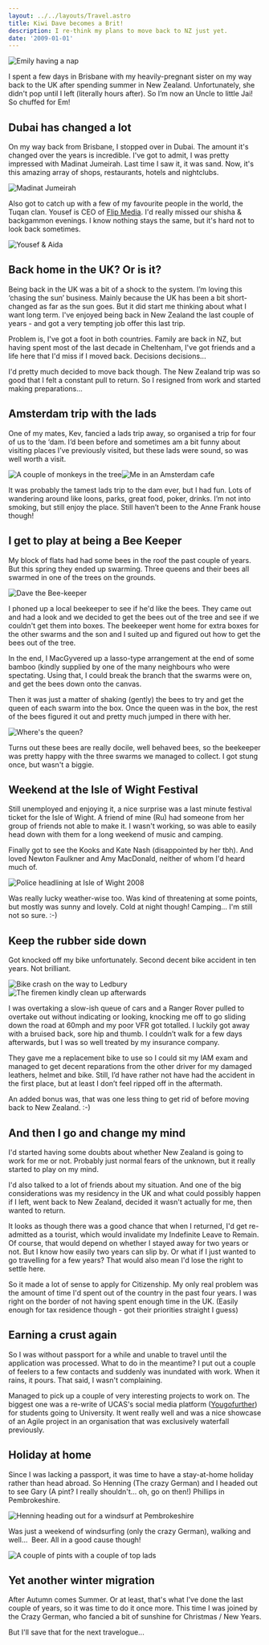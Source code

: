 ```yaml
---
layout: ../../layouts/Travel.astro
title: Kiwi Dave becomes a Brit!
description: I re-think my plans to move back to NZ just yet.
date: '2009-01-01'
---
```


<p><img alt="Emily having a nap" src="/travel/images/emily.jpg" /></p>
<p>I spent a few days in Brisbane with my heavily-pregnant sister on my way back to 
    the UK after spending summer in New Zealand. Unfortunately, she didn&#39;t pop until 
    I left (literally hours after). So I’m now an Uncle to little Jai! So chuffed 
    for Em!</p>
<h2>Dubai has changed a lot</h2>
<p>On my way back from Brisbane, I stopped over in Dubai. The amount it&#39;s changed 
    over the years is incredible. I&#39;ve got to admit, I was pretty impressed with 
    Madinat Jumeirah. Last time I saw it, it was sand. Now, it&#39;s this amazing array 
    of shops, restaurants, hotels and nightclubs.</p>
<p>
    <img alt="Madinat Jumeirah" src="/travel/images/madinat-panorama.jpg" /></p>
<p>
    Also got to catch up with a few of my favourite people in the world, the Tuqan 
    clan. Yousef is CEO of <a rel="nofollow" href="http://www.flipcorp.com">Flip Media</a>. I&#39;d 
    really missed our shisha &amp; backgammon evenings. I know nothing stays the same, 
    but it&#39;s hard not to look back sometimes.</p>
<p>
    <img alt="Yousef &amp; Aida" 
        src="/travel/images/yousef-and-aida.jpg" /></p>
<h2>Back home in the UK? Or is it?</h2>
<p>Being back in the UK was a bit of a shock to the system. I’m loving this ‘chasing 
    the sun’ business. Mainly because the UK has been a bit short-changed as far as 
    the sun goes. But it did start me thinking about what I want long term. I&#39;ve 
    enjoyed being back in New Zealand the last couple of years - and got a very 
    tempting job offer this last trip.</p>
<p>Problem is, I&#39;ve got a foot in both countries. Family are back in NZ, but having 
    spent most of the last decade in Cheltenham, I&#39;ve got friends and a life here 
    that I&#39;d miss if I moved back. Decisions decisions...</p>
<p>I&#39;d pretty much decided to move back though. The New Zealand trip was so good 
    that I felt a constant pull to return. So I resigned from work and started 
    making preparations...</p>
<h2>Amsterdam trip with the lads</h2>
<p>One of my mates, Kev, fancied a lads trip away, so organised a trip for four of 
    us to the ‘dam. I’d been before and sometimes am a bit funny about visiting 
    places I’ve previously visited, but these lads were sound, so was well worth a 
    visit.</p>
<p>
    <img alt="A couple of monkeys in the tree" src="/travel/images/amsterdam-tree.jpg"  /><img alt="Me in an Amsterdam cafe" src="/travel/images/cafe.jpg"  /></p>
<p>It was probably the tamest lads trip to the dam ever, but I had fun. Lots of 
    wandering around like loons, parks, great food, poker, drinks. I’m not into 
    smoking, but still enjoy the place. Still haven’t been to the Anne Frank house 
    though!</p>
<h2>I get to play at being a Bee Keeper</h2>
<p>My block of flats had had some bees in the roof the past couple of years. But 
    this spring they ended up swarming. Three queens and their bees all swarmed in 
    one of the trees on the grounds.</p>
<p>
    <img alt="Dave the Bee-keeper" src="/travel/images/dave-the-beekeeper.jpg"  /></p>
<p>I phoned up a local beekeeper to see if he&#39;d like the bees. They came out and had 
    a look and we decided to get the bees out of the tree and see if we couldn&#39;t get 
    them into boxes. The beekeeper went home for extra boxes for the other swarms 
    and the son and I suited up and figured out how to get the bees out of the tree.</p>
<p>In the end, I MacGyvered up a lasso-type arrangement at the end of some bamboo 
    (kindly supplied by one of the many neighbours who were spectating. Using that, 
    I could break the branch that the swarms were on, and get the bees down onto the 
    canvas.</p>
<p>Then it was just a matter of shaking (gently) the bees to try and get the queen 
    of each swarm into the box. Once the queen was in the box, the rest of the bees 
    figured it out and pretty much jumped in there with her.</p>
<p>
    <img alt="Where's the queen?" src="/travel/images/the-kept-bees.jpg"  /></p>
<p>Turns out these bees are really docile, well behaved bees, so the beekeeper was 
    pretty happy with the three swarms we managed to collect. I got stung once, but 
    wasn&#39;t a biggie.</p>
<h2>Weekend at the Isle of Wight Festival</h2>
<p>Still unemployed and enjoying it, a nice surprise was a last minute festival 
    ticket for the Isle of Wight. A friend of mine (Ru) had someone from her group 
    of friends not able to make it. I wasn&#39;t working, so was able to easily head 
    down with them for a long weekend of music and camping.</p>
<p>Finally got to see the Kooks and Kate Nash (disappointed by her tbh). And loved 
    Newton Faulkner and Amy MacDonald, neither of whom I&#39;d heard much of.</p>
<p>
    <img alt="Police headlining at Isle of Wight 2008" src="/travel/images/isle-of-wight.jpg"  /></p>
<p>Was really lucky weather-wise too. Was kind of threatening at some points, but 
    mostly was sunny and lovely. Cold at night though! Camping... I&#39;m still not so 
    sure. :-)</p>
<h2>Keep the rubber side down</h2>
<p>Got knocked off my bike unfortunately. Second decent bike accident in ten years. 
    Not brilliant. </p>
<p><img alt="Bike crash on the way to Ledbury" src="/travel/images/bike-crash.jpg" /><img alt="The firemen kindly clean up afterwards" src="/travel/images/fireengine.jpg"  /></p>
<p>I was overtaking a slow-ish queue of cars and a Ranger Rover pulled to overtake out without indicating or looking, 
    knocking me off to go sliding down the road at 60mph and my poor VFR got 
    totalled. I luckily got away with a bruised back, sore hip and thumb. I couldn’t 
    walk for a few days afterwards, but I was so well treated by my insurance 
    company.</p>
<p>They gave me a replacement bike to use so I could sit my IAM exam and 
    managed to get decent reparations from the other driver for my damaged leathers, 
    helmet and bike. Still, I’d have rather not have had the accident in the first 
    place, but at least I don’t feel ripped off in the aftermath. </p>
<p>An added bonus was, that was one less thing to get rid of before moving back to 
    New Zealand. :-)</p>
<h2>And then I go and change my mind</h2>
<p>I&#39;d started having some doubts about whether New Zealand is going to work for me 
    or not. Probably just normal fears of the unknown, but it really started to play 
    on my mind.</p>
<p>I&#39;d also talked to a lot of friends about my situation. And one of the big 
    considerations was my residency in the UK and what could possibly happen if I 
    left, went back to New Zealand, decided it wasn&#39;t actually for me, then wanted 
    to return.</p>
<p>It looks as though there was a good chance that when I returned, I&#39;d get 
    re-admitted as a tourist, which would invalidate my Indefinite Leave to Remain. 
    Of course, that would depend on whether I stayed away for two years or not. But 
    I know how easily two years can slip by. Or what if I just wanted to go 
    travelling for a few years? That would also mean I&#39;d lose the right to settle 
    here.</p>
<p>So it made a lot of sense to apply for Citizenship. My only real problem was the 
    amount of time I&#39;d spent out of the country in the past four years. I was right 
    on the border of not having spent enough time in the UK. (Easily enough for tax 
    residence though - got their priorities straight I guess)</p>
<h2>Earning a crust again</h2>
<p>So I was without passport for a while and unable to travel until the application 
    was processed. What to do in the meantime? I put out a couple of feelers to a 
    few contacts and suddenly was inundated with work. When it rains, it pours. That 
    said, I wasn&#39;t complaining.</p>
<p>Managed to pick up a couple of very interesting projects to work on. The biggest 
    one was a re-write of UCAS&#39;s social media platform (<a 
        href="http://yougo.co.uk">Yougofurther</a>) for students going to 
    University. It went really well and was a nice showcase of an Agile project in 
    an organisation that was exclusively waterfall previously.</p>
<h2>Holiday at home</h2>
<p>Since I was lacking a passport, it was time to have a stay-at-home holiday rather 
    than head abroad. So Henning (The crazy German) and I headed out to see Gary (A 
    pint? I really shouldn&#39;t... oh, go on then!) Phillips in Pembrokeshire.</p>
<p>
    <img alt="Henning heading out for a windsurf at Pembrokeshire" src="/travel/images/henning-windsurfing.jpg" /></p>
<p>Was just a weekend of windsurfing (only the crazy German), walking and well...&nbsp; 
    Beer. All in a good cause though!</p>
<p>
    <img alt="A couple of pints with a couple of top lads" src="/travel/images/a-couple-of-pints.jpg"  /></p>
<h2>Yet another winter migration</h2>
<p>After Autumn comes Summer. Or at least, that&#39;s what I&#39;ve done the last couple of 
    years, so it was time to do it once more. This time I was joined by the Crazy 
    German, who fancied a bit of sunshine for Christmas / New Years.</p>
<p>But I&#39;ll save that for the next travelogue...</p>



